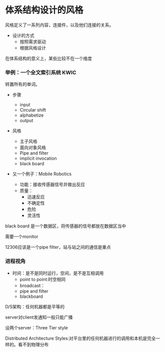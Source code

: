 # 体系结构设计的风格

风格定义了一系列内容，连接件，以及他们连接的关系。

- 设计的方式
  - 按照需求驱动
  - 根据风格设计

在体系结构的意义上，某些比较不在一个维度

### 举例：一个全文索引系统 KWIC
转置所有的单词。
- 步骤
  - input
  - Circular shift
  - alphabetize
  - output

- 风格
  - 主子风格
  - 面向对象风格
  - Pipe and filter
  - implicit invocation
  - black board

- 又一个例子：Mobile Robotics
  - 功能：接收传感器信号并做出反应
  - 质量：
    - 迅速反应
    - 不确定性
    - 危险
    - 灵活性

black board 是一个数据区，将传感器的信号都放在数据区当中

需要一个monitor

12306应该是一个pipe filter，站与站之间的通信是重点

### 进程视角
- 时间：是不是同时运行，空间，是不是互相调用
  - point to point:时空相同
  - broadcast：
  - pipe and filter
  - blackboard

D/S架构：任何机器都是平等的

server对client发通知一般只能广播

设两个server：Three Tier style

Distributed Architecture Styles:对平台里的任何机器进行的调用和本机是完全一样的。看不到物理分布
